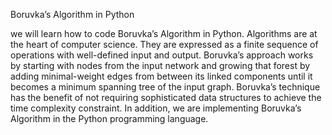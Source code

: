  Boruvka’s Algorithm in Python

we will learn how to code Boruvka’s Algorithm in Python. Algorithms are at the heart of computer science. They are expressed as a finite sequence of operations with well-defined input and output. Boruvka’s approach works by starting with nodes from the input network and growing that forest by adding minimal-weight edges from between its linked components until it becomes a minimum spanning tree of the input graph. Boruvka’s technique has the benefit of not requiring sophisticated data structures to achieve the time complexity constraint. In addition, we are implementing Boruvka’s Algorithm in the Python programming language.